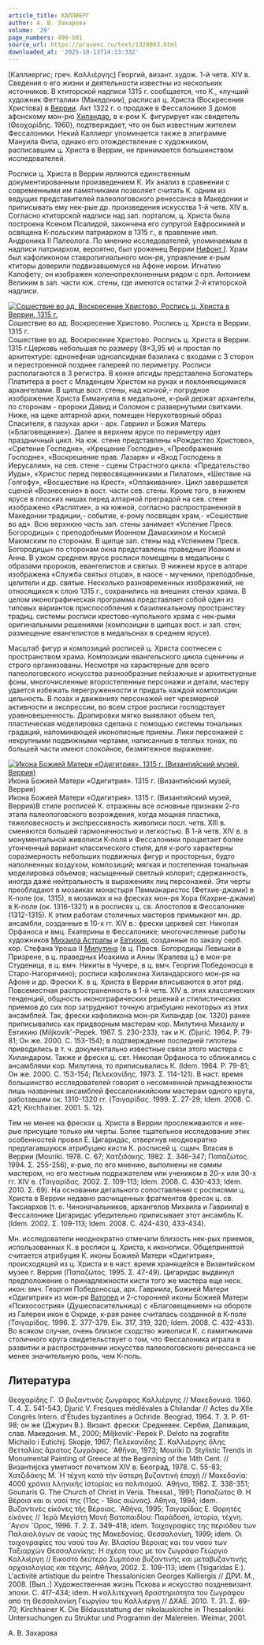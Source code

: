 ```yaml
---
article_title: КАЛЛИЕРГ
author: А. В. Захарова
volume: '29'
page_numbers: 499-501
source_url: https://pravenc.ru/text/1320003.html
downloaded_at: '2025-10-13T14:13:33Z'
---
```


[Каллиергис; греч. Καλλιέργης] Георгий, визант. худож. 1-й четв. XIV в. Сведения о его жизни и деятельности известны из нескольких источников. В ктиторской надписи 1315 г. сообщается, что К., «лучший художник Фетталии» (Македонии), расписал ц. Христа (Воскресения Христова) в [Веррии](https://pravenc.ru/text/Веррии.html). Акт 1322 г. о продаже в Фессалонике 3 домов афонскому мон-рю [Хиландар](https://pravenc.ru/text/Хиландар.html), в к-ром К. фигурирует как свидетель (Θεοχαρίδης. 1960), подтверждает, что он был известным жителем Фессалоники. Некий Каллиерг упоминается также в эпиграмме Мануила Фила, однако его отождествление с художником, расписавшим ц. Христа в Веррии, не принимается большинством исследователей.

Росписи ц. Христа в Веррии являются единственным документированным произведением К. Их анализ в сравнении с современными им памятниками позволяет считать К. одним из ведущих представителей палеологовского ренессанса в Македонии и приписывать ему нек-рые др. произведения искусства 1-й четв. XIV в. Согласно ктиторской надписи над зап. порталом, ц. Христа была построена Ксеном Псалидой, закончена его супругой Евфросинией и освящена К-польским патриархом в 1315 г., в правление имп. Андроника II Палеолога. По мнению исследователей, упоминаемым в надписи патриархом, вероятно, был уроженец Веррии [Нифонт I](<https://pravenc.ru/text/Нифонт I.html>). Храм был кафоликоном ставропигиального мон-ря, управление к-рым ктиторы доверили подвизавшемуся на Афоне иером. Игнатию Калофету; он изображен коленопреклоненным рядом с прп. Антонием Великим в зап. части юж. стены, где имеются остатки 2-й ктиторской надписи.

[![Сошествие во ад. Воскресение Христово. Роспись ц. Христа в Веррии. 1315 г.](https://pravenc.ru/data/2012/09/11/1233263939/i200.jpg "Кликните для увеличения картинки")](https://pravenc.ru/data/2012/09/11/1233263939/i400.jpg)Сошествие во ад. Воскресение Христово. Роспись ц. Христа в Веррии. 1315 г.  
Сошествие во ад. Воскресение Христово. Роспись ц. Христа в Веррии. 1315 г.Церковь небольшая по размеру (8×3,95 м) и простая по архитектуре: однонефная одноапсидная базилика с входами с 3 сторон и перестроенной позднее галереей по периметру. Росписи располагаются в 3 регистра. В конхе апсиды представлена Богоматерь Платитера в рост с Младенцем Христом на руках и поклоняющимися архангелами. В щипце вост. стены, над конхой,- погрудное изображение Христа Еммануила в медальоне, к-рый держат архангелы, по сторонам - пророки Давид и Соломон с развернутыми свитками. Ниже, на щеке алтарной арки, помещен Нерукотворный образ Спасителя, в пазухах арки - арх. Гавриил и Божия Матерь («Благовещение»). Далее в верхнем ярусе по периметру идет праздничный цикл. На юж. стене представлены «Рождество Христово», «Сретение Господне», «Крещение Господне», «Преображение Господне», «Воскрешение прав. Лазаря» и «Вход Господень в Иерусалим», на сев. стене - сцены Страстного цикла: «Предательство Иуды», «Христос перед первосвященниками и Пилатом», «Шествие на Голгофу», «Восшествие на Крест», «Оплакивание». Цикл завершается сценой «Вознесение» в вост. части сев. стены. Кроме того, в нижнем ярусе в плоских нишах перед алтарной преградой на сев. стене изображено «Распятие», а на южной, согласно распространенной в Македонии традиции,- событие, к-рому посвящен храм,- «Сошествие во ад». Всю верхнюю часть зап. стены занимает «Успение Пресв. Богородицы» с преподобными Иоанном Дамаскином и Космой Маюмским по сторонам. В щипце зап. стены над «Успением Пресв. Богородицы» по сторонам окна представлены праведные Иоаким и Анна. В узком среднем ярусе росписи помещены в медальоны с образами пророков, евангелистов и святых. В нижнем ярусе в алтаре изображена «Служба святых отцов», в наосе - мученики, преподобные, целители и др. святые. Несколько разновременных изображений, не относящихся к слою 1315 г., сохранились на внешних стенах храма. В целом иконографическая программа представляет собой один из типовых вариантов приспособления к базиликальному пространству традиц. системы росписи крестово-купольного храма с нек-рыми оригинальными решениями (композиции в щипцах вост. и зап. стен; размещение евангелистов в медальонах в среднем ярусе).

Масштаб фигур и композиций росписей ц. Христа соотнесен с пространством храма. Композиции евангельского цикла сценичны и строго организованы. Несмотря на характерные для всего палеологовского искусства разнообразные пейзажные и архитектурные фоны, многочисленные второстепенные персонажи и детали, мастеру удается избежать перегруженности и придать каждой композиции цельность. В позах и движениях персонажей нет чрезмерной активности и экспрессии, во всем строе росписи господствует уравновешенность. Драпировки мягко выявляют объем тел, пластическая моделировка сделана с помощью системы тональных градаций, напоминающей иконописные приемы. Лики персонажей с некрупными подвижными чертами, написанные в теплых тонах, по большей части имеют спокойное, безмятежное выражение.

[![Икона Божией Матери «Одигитрия». 1315 г. (Византийский музей, Веррия)](https://pravenc.ru/data/2012/09/11/1233263661/i200.jpg "Кликните для увеличения картинки")](https://pravenc.ru/data/2012/09/11/1233263661/i400.jpg)Икона Божией Матери «Одигитрия». 1315 г. (Византийский музей, Веррия)  
Икона Божией Матери «Одигитрия». 1315 г. (Византийский музей, Веррия)В стиле росписей К. отражены все основные признаки 2-го этапа палеологовского возрождения, когда мощная пластика, тяжеловесность и экспрессивность живописи посл. четв. XIII в. сменяются большей гармоничностью и легкостью. В 1-й четв. XIV в. в монументальной живописи К-поля и Фессалоники процветает более утонченный вариант классического стиля, для к-рого характерны соразмерность небольших подвижных фигур и просторных, будто наполненных воздухом, композиций; мягкая и постепенная тональная моделировка объемов; насыщенный светлый колорит; сдержанность, иногда даже нейтральность в выражениях лиц персонажей. Эти черты преобладают в мозаиках монастыря Паммакаристос (Фетхие-джами) в К-поле (ок. 1315), в мозаиках и на фресках мон-ря Хора (Кахрие-джами) в К-поле (ок. 1316-1321) и в росписях ц. св. Апостолов в Фессалонике (1312-1315). К этим работам столичных мастеров примыкают мн. др. ансамбли, созданные в 10-х гг. XIV в.: фрески церквей свт. Николая Орфаноса и вмц. Екатерины в Фессалонике; многочисленные работы художников [Михаила Астрапы](<https://pravenc.ru/text/Михаила Астрапы.html>) и [Евтихия](https://pravenc.ru/text/Евтихий.html), созданные по заказу серб. кор. Стефана Уроша II [Милутина](https://pravenc.ru/text/Милутин.html) (в ц. Пресв. Богородицы Левишки в Призрене, в ц. праведных Иоакима и Анны (Кралева ц.) в мон-ре Студеница, в ц. вмч. Никиты в Чучере, в ц. вмч. Георгия Победоносца в Старо-Нагоричино); росписи кафоликона Хиландарского мон-ря на Афоне и др. Фрески К. в ц. Христа в Веррии вписываются в этот ряд. Повсеместная распространенность в 1-й четв. XIV в. этих классических тенденций, общность иконографических решений и стилистических приемов до сих пор затрудняют точную атрибуцию некоторых из этих ансамблей. Так, фрески кафоликона мон-ря Хиландар (ок. 1320) ранее приписывались как придворным мастерам кор. Милутина Михаилу и Евтихию (Miljkovik'-Pepek. 1967. S. 230-233), так и К. (Djurić. 1964. P. 79-81; Он же. 2000. С. 153-154); в подтверждение последней гипотезы приводились в т. ч. документально известные связи этого мастера с Хиландаром. Также и фрески ц. свт. Николая Орфаноса то сближались с ансамблями кор. Милутина, то приписывались К. (Idem. 1964. P. 79-81; Он же. 2000. С. 153-154; Πελεκανίδης. 1973. Σ. 114-121). В наст. время большинство исследователей говорят о несомненной принадлежности лишь названных ансамблей фессалоникийским мастерам одного круга, работавшим ок. 1310-1320 гг. (Τσιγαρίδας. 1999. Σ. 27-29; Idem. 2008. C. 421; Kirchhainer. 2001. S. 12).

Тем не менее на фресках ц. Христа в Веррии прослеживаются и нек-рые присущие только им черты. Более тщательное исследование этих особенностей провел Е. Цигаридас, отвергнув неоднократно предлагавшуюся атрибуцию кисти К. росписей ц. сщмч. Власия в Веррии (Mouriki. 1978. С. 67; Χατζιδάκης. 1982. Σ. 346-347; Παπαζώτος. 1994. Σ. 255-256), к-рые, по его мнению, выполнены не самим мастером, но его местным подражателем или учеником в 20-х или 30-х гг. XIV в. (Τσιγαρίδας. 2002. Σ. 109-113; Idem. 2008. C. 430-433; Idem. 2010. Σ. 69). На основании детального сопоставления с росписями ц. Христа в Веррии недавно расчищенных фрагментов фресок ц. св. Таксиархов (т. е. Чиноначальников, архангелов Михаила и Гавриила) в Фессалонике Цигаридас убедительно приписывает этот ансамбль К. (Idem. 2002. Σ. 109-113; Idem. 2008. С. 424-430, 433-434).

Мн. исследователи неоднократно отмечали близость нек-рых приемов, использованных К. в росписи ц. Христа, к иконописи. Общепринятой считается атрибуция К. иконы Божией Матери «Одигитрия», происходящей из ц. Христа и в наст. время хранящейся в Византийском музее г. Веррия (Παπαζώτος. 1995. Σ. 47-49). Цигаридас выдвинул предположение о принадлежности кисти того же мастера еще неск. икон: вмч. Георгия Победоносца, арх. Гавриила, Божией Матери «Одигитрия» из мон-ря [Ватопед](https://pravenc.ru/text/Ватопед.html) и 2-сторонней иконы Божией Матери «Психосострия» (Душеспасительница) с «Благовещением» на обороте из Галереи икон в Охриде, к-рая ранее считалась созданной в К-поле (Τσιγαρίδας. 1996. Σ. 377-379. Εἰκ. 317, 319, 320; Idem. 2008. C. 432-433). Во всяком случае, очень близкое сходство живописи К. с памятниками столичного круга свидетельствует о том, что Фессалоника играла в развитии и распространении искусства палеологовского ренессанса не менее значительную роль, чем К-поль.

## Литература

Θεοχαρίδης Γ. ῾Ο βυζαντινὸς ζωγράφος Καλλιέργης // Μακεδονικά. 1960. Τ. 4. Σ. 541-543; Djurić V. Fresques médiévales à Chilandar // Actes du XIIe Congrès Intern. d'Études byzantines a Ochride. Beograd, 1964. T. 3. P. 61-98; он же (Джурич В.). Визант. фрески: Средневек. Сербия, Далмация, слав. Македония. М., 2000; Miljkovik'-Pepek P. Deloto na zografite Michailo i Eutichij. Skopje, 1967; Πελεκανίδης Σ. Καλλιέργης ὅλης Θετταλίας ἄριστος ζωγράφος. ᾿Αθῆναι, 1973; Mouriki D. Stylistic Trends in Monumental Painting of Greece at the Beginning of the 14th Cent. // Византиjска уметност почетком XIV в. Београд, 1978. С. 55-83; Χατζιδάκης Μ. ῾Η τέχνη κατὰ τὴν ὕστερη βυζαντινὴ ἐποχὴ // Μακεδονία: 4000 χρόνια λληνικῆς ἱστορίας κα πολιτισμοῦ. ᾿Αθήνα, 1982. Σ. 338-351; Gounaris G. The Church of Christ in Veria. Thessal., 1991; Παπαζώτος Θ. Η Βέροια και οι ναοί της (11ος - 18ος αιώνας). Αθήνα, 1994; idem. Βυζαντινὲς εἰκόνες τῆς Βέροιας. ᾿Αθήνα, 1995; Τσιγαρίδας Ε. Θορητὲς εἰκόνες // ῾Ιερὰ Μεγίστη Μονὴ Βατοπαιδίου: Παράδοση, ἱστορία, τέχνη. ῞Αγιον ῎Ορος, 1996. Τ. 2. Σ. 349-418; idem. Τοιχογραφίες της περιόδου των Παλαιολόγων σε ναούς της Μακεδονίας. Θεσσαλονίκη, 1999; idem. Οι τοιχογραφίες του ναού του Αγ. Βλασίου Βέροιας και του ναού των Ταξιαρχών Θεσσαλονίκης: Η σχέση τους με τον ζωγράφο Γεώργιο Καλλιέργη // Εικοστό δεύτερο Συμπόσιο βυζαντινής και μεταβυζαντινής αρχαιολογίας και τέχνης. Αθήνα, 2002. Σ. 109-113; idem (Tsigaridas E.). L'activité artistique du peintre Thessalonicien Georges Kalliergis // ДРИ. М., 2008. [Вып.:] Художественная жизнь Пскова и искусство поздневизант. эпохи. С. 417-434; idem. Η καλλιτεχνική δραστηριότητα του ζωγράφου από τη Θεσσαλονίκη Γεωργίου του Καλλιέργη // ΔΧΑΕ. 2010. Τ. 31. Σ. 69-70; Kirchhainer K. Die Bildausstattung der nikolauskirche in Thessaloniki: Untersuchungen zu Struktur und Programm der Malereien. Weimar, 2001.

А. В. Захарова

